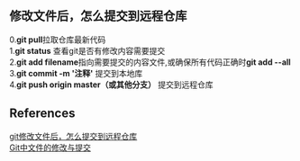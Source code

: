 ## 修改文件后，怎么提交到远程仓库
0.**git pull**拉取仓库最新代码  
1.**git status** 查看git是否有修改内容需要提交  
2.**git add filename**指向需要提交的内容文件,或确保所有代码正确时**git add --all**   
3.**git commit -m '注释'** 提交到本地库  
4.**git push origin master（或其他分支）** 提交到远程仓库  


## References
[git修改文件后，怎么提交到远程仓库](https://blog.csdn.net/nly19900820/article/details/73613654)  
[Git中文件的修改与提交](https://blog.csdn.net/yidu_fanchen/article/details/78663359)
